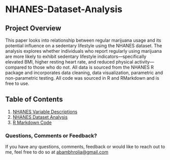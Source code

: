 # NHANES-Dataset-Analysis
## Project Overview 
This paper looks into  relationship between regular marijuana usage and its potential influence on a sedentary lifestyle using the NHANES dataset. The analysis explores whether individuals who report regularly using marijuana are more likely to exhibit sedentary lifestyle indicators—specifically elevated BMI, higher resting heart rate, and reduced physical activity—compared to those who do not. All data is sourced from the NHANES R package and incorporates data cleaning, data visualization, parametric and non-parametric testing. All code was sourced in R and RMarkdown and is free to use. 

## Table of Contents
1. [NHANES Variable Descriptions](https://github.com/AnkurBambhrolia/NHANES-Dataset-Analysis/blob/main/NHANES%20Variable%20Descriptions.pdf)
2. [NHANES Dataset Analysis](https://github.com/AnkurBambhrolia/NHANES-Dataset-Analysis/blob/main/NHANES%20Final%20Dataset%20Analysis.docx)
3. [R Markdown Code](https://github.com/AnkurBambhrolia/NHANES-Dataset-Analysis/blob/main/Presentation%20Final.qmd)

### Questions, Comments or Feedback?
If you have any questions, comments, feedback or would like to reach out to me, feel free to do so at abambhrolia@gmail.com



